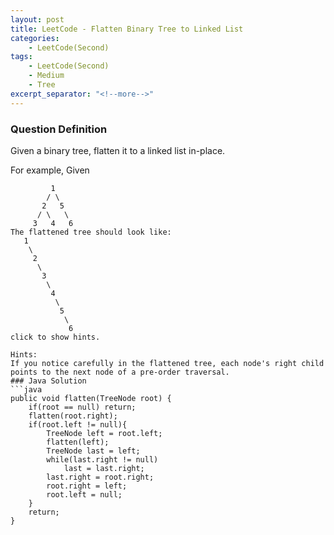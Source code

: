 ```yaml
---
layout: post
title: LeetCode - Flatten Binary Tree to Linked List
categories:
    - LeetCode(Second)
tags:
    - LeetCode(Second)
    - Medium
    - Tree
excerpt_separator: "<!--more-->"
---
```


### Question Definition
Given a binary tree, flatten it to a linked list in-place.
<!--more-->

For example,
Given
```
         1
        / \
       2   5
      / \   \
     3   4   6
The flattened tree should look like:
   1
    \
     2
      \
       3
        \
         4
          \
           5
            \
             6
click to show hints.

Hints:
If you notice carefully in the flattened tree, each node's right child points to the next node of a pre-order traversal.
### Java Solution
```java
public void flatten(TreeNode root) {
    if(root == null) return;
    flatten(root.right);
    if(root.left != null){
        TreeNode left = root.left;
        flatten(left);
        TreeNode last = left;
        while(last.right != null)
            last = last.right;
        last.right = root.right;
        root.right = left;
        root.left = null;
    }
    return;
}
```